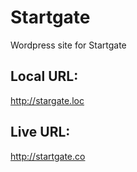 # Startgate
Wordpress site for Startgate 

## Local URL:
http://stargate.loc

## Live URL:
http://startgate.co
